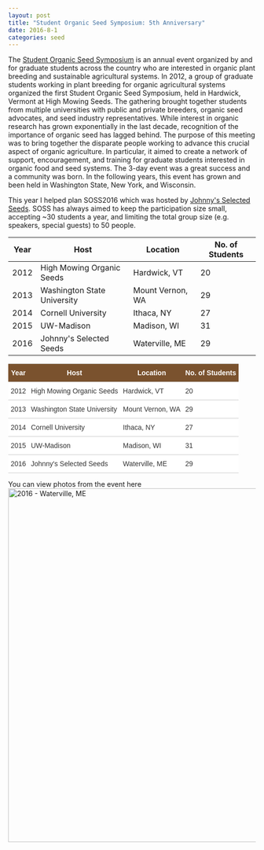 ```yaml
---
layout: post
title: "Student Organic Seed Symposium: 5th Anniversary"
date: 2016-8-1 
categories: seed
---
```

The [Student Organic Seed Symposium](http://www.soseeds.org/) is an annual event organized by and for graduate students across the country who are interested in organic plant breeding and sustainable agricultural systems. In 2012, a group of graduate students working in plant breeding for organic agricultural systems organized the first Student Organic Seed Symposium, held in Hardwick, Vermont at High Mowing Seeds. The gathering brought together students from multiple universities with public and private breeders, organic seed advocates, and seed industry representatives. While interest in organic research has grown exponentially in the last decade, recognition of the importance of organic seed has lagged behind. The purpose of this meeting was to bring together the disparate people working to advance this crucial aspect of organic agriculture. In particular, it aimed to create a network of support, encouragement, and training for graduate students interested in organic food and seed systems.  The 3-day event was a great success and a community was born. In the following years, this event has grown and been held in Washington State, New York, and Wisconsin.

This year I helped plan SOSS2016 which was hosted by [Johnny's Selected Seeds](http://www.johnnyseeds.com/?source=google_johnny_seeds&source=google_johnny_seeds&gclid=Cj0KEQjw3ZS-BRD1xu3qw8uS2s4BEiQA2bcfMz571x6iLx7Mjn6lxZGcmfgxndoZtIuLAQ3W4JemO2oaAoXH8P8HAQ). SOSS has always aimed to keep the participation size small, accepting ~30 students a year, and limiting the total group size (e.g. speakers, special guests) to 50 people.

| Year 	| Host                        	| Location         	| No. of Students 	|
|------	|-----------------------------	|------------------	|-----------------	|
| 2012 	| High Mowing Organic Seeds   	| Hardwick, VT     	| 20              	|
| 2013 	| Washington State University 	| Mount Vernon, WA 	| 29              	|
| 2014 	| Cornell University          	| Ithaca, NY       	| 27              	|
| 2015 	| UW-Madison                  	| Madison, WI      	| 31              	|
| 2016 	| Johnny's Selected Seeds     	| Waterville, ME   	| 29              	|

<style type="text/css">
.tg  {border-collapse:collapse;border-spacing:0;border-color:#ccc;margin:0px auto;}
.tg td{font-family:Arial, sans-serif;font-size:14px;padding:10px 5px;border-style:solid;border-width:0px;overflow:hidden;word-break:normal;border-color:#ccc;color:#333;background-color:#fff;border-top-width:1px;border-bottom-width:1px;}
.tg th{font-family:Arial, sans-serif;font-size:14px;font-weight:normal;padding:10px 5px;border-style:solid;border-width:0px;overflow:hidden;word-break:normal;border-color:#ccc;color:#333;background-color:#f0f0f0;border-top-width:1px;border-bottom-width:1px;}
.tg .tg-9qtj{font-weight:bold;background-color:#7a522e;color:#ffffff;vertical-align:top}
.tg .tg-yw4l{vertical-align:top}
th.tg-sort-header::-moz-selection { background:transparent; }th.tg-sort-header::selection      { background:transparent; }th.tg-sort-header { cursor:pointer; }table th.tg-sort-header:after {  content:'';  float:right;  margin-top:7px;  border-width:0 4px 4px;  border-style:solid;  border-color:#404040 transparent;  visibility:hidden;  }table th.tg-sort-header:hover:after {  visibility:visible;  }table th.tg-sort-desc:after,table th.tg-sort-asc:after,table th.tg-sort-asc:hover:after {  visibility:visible;  opacity:0.4;  }table th.tg-sort-desc:after {  border-bottom:none;  border-width:4px 4px 0;  }@media screen and (max-width: 767px) {.tg {width: auto !important;}.tg col {width: auto !important;}.tg-wrap {overflow-x: auto;-webkit-overflow-scrolling: touch;margin: auto 0px;}}</style>
<div class="tg-wrap"><table id="tg-1mxMI" class="tg">
  <tr>
    <th class="tg-9qtj">Year</th>
    <th class="tg-9qtj">Host</th>
    <th class="tg-9qtj">Location</th>
    <th class="tg-9qtj">No. of Students</th>
  </tr>
  <tr>
    <td class="tg-yw4l">2012</td>
    <td class="tg-yw4l">High Mowing Organic Seeds</td>
    <td class="tg-yw4l">Hardwick, VT</td>
    <td class="tg-yw4l">20</td>
  </tr>
  <tr>
    <td class="tg-yw4l">2013</td>
    <td class="tg-yw4l">Washington State University</td>
    <td class="tg-yw4l">Mount Vernon, WA</td>
    <td class="tg-yw4l">29</td>
  </tr>
  <tr>
    <td class="tg-yw4l">2014</td>
    <td class="tg-yw4l">Cornell University</td>
    <td class="tg-yw4l">Ithaca, NY</td>
    <td class="tg-yw4l">27</td>
  </tr>
  <tr>
    <td class="tg-yw4l">2015</td>
    <td class="tg-yw4l">UW-Madison</td>
    <td class="tg-yw4l">Madison, WI</td>
    <td class="tg-yw4l">31</td>
  </tr>
  <tr>
    <td class="tg-yw4l">2016</td>
    <td class="tg-yw4l">Johnny's Selected Seeds</td>
    <td class="tg-yw4l">Waterville, ME</td>
    <td class="tg-yw4l">29</td>
  </tr>
</table></div>
<script type="text/javascript" charset="utf-8">var TgTableSort=window.TgTableSort||function(n,t){"use strict";function r(n,t){for(var e=[],o=n.childNodes,i=0;i<o.length;++i){var u=o[i];if("."==t.substring(0,1)){var a=t.substring(1);f(u,a)&&e.push(u)}else u.nodeName.toLowerCase()==t&&e.push(u);var c=r(u,t);e=e.concat(c)}return e}function e(n,t){var e=[],o=r(n,"tr");return o.forEach(function(n){var o=r(n,"td");t>=0&&t<o.length&&e.push(o[t])}),e}function o(n){return n.textContent||n.innerText||""}function i(n){return n.innerHTML||""}function u(n,t){var r=e(n,t);return r.map(o)}function a(n,t){var r=e(n,t);return r.map(i)}function c(n){var t=n.className||"";return t.match(/\S+/g)||[]}function f(n,t){return-1!=c(n).indexOf(t)}function s(n,t){f(n,t)||(n.className+=" "+t)}function d(n,t){if(f(n,t)){var r=c(n),e=r.indexOf(t);r.splice(e,1),n.className=r.join(" ")}}function v(n){d(n,L),d(n,E)}function l(n,t,e){r(n,"."+E).map(v),r(n,"."+L).map(v),e==T?s(t,E):s(t,L)}function g(n){return function(t,r){var e=n*t.str.localeCompare(r.str);return 0==e&&(e=t.index-r.index),e}}function h(n){return function(t,r){var e=+t.str,o=+r.str;return e==o?t.index-r.index:n*(e-o)}}function m(n,t,r){var e=u(n,t),o=e.map(function(n,t){return{str:n,index:t}}),i=e&&-1==e.map(isNaN).indexOf(!0),a=i?h(r):g(r);return o.sort(a),o.map(function(n){return n.index})}function p(n,t,r,o){for(var i=f(o,E)?N:T,u=m(n,r,i),c=0;t>c;++c){var s=e(n,c),d=a(n,c);s.forEach(function(n,t){n.innerHTML=d[u[t]]})}l(n,o,i)}function x(n,t){var r=t.length;t.forEach(function(t,e){t.addEventListener("click",function(){p(n,r,e,t)}),s(t,"tg-sort-header")})}var T=1,N=-1,E="tg-sort-asc",L="tg-sort-desc";return function(t){var e=n.getElementById(t),o=r(e,"tr"),i=o.length>0?r(o[0],"td"):[];0==i.length&&(i=r(o[0],"th"));for(var u=1;u<o.length;++u){var a=r(o[u],"td");if(a.length!=i.length)return}x(e,i)}}(document);document.addEventListener("DOMContentLoaded",function(n){TgTableSort("tg-1mxMI")});</script>

<div id="visualization" style="margin: 1em"> </div>

<script type="text/javascript" src="https://www.gstatic.com/charts/loader.js"></script>
 <script type="text/javascript" src="https://www.google.com/jsapi"></script>
<script type="text/javascript">
google.load('visualization', '1', {'packages': ['geochart']});
google.setOnLoadCallback(drawVisualization);

function drawVisualization() {
  var data = google.visualization.arrayToDataTable([
    ['State', 'Participants'],
    ['CA', 10],
    ['CO', 4],
    ['FL', 1],
    ['GA', 5],
    ['HI', 5],
    ['IL', 2],
    ['IN', 2],
    ['MA', 1],
    ['MD', 1],
    ['MN', 6],
    ['NC', 2],
    ['NH', 4],
    ['NJ', 2],
    ['NY', 11],
    ['OR', 5],
    ['PA', 2],
    ['TN', 3],
    ['TX', 6],
    ['VA', 1],
    ['VT', 1],
    ['WA', 17],
    ['WI', 39],
    ['WV', 4]
  ]);
  
  var opts = {
    region: 'US',
    displayMode: 'regions',
    resolution: 'provinces',
    width: 640, 
    height: 480,
    colorAxis: {colors: ['#B8FFEC', '#056839']},
    
  };
  var geochart = new google.visualization.GeoChart(
      document.getElementById('visualization'));
  geochart.draw(data, opts);
};
</script>

You can view photos from the event here 
<a data-flickr-embed="true" data-header="true" data-footer="true"  href="https://www.flickr.com/photos/135390759@N08/albums/72157672394836915" title="2016 - Waterville, ME"><img src="https://c3.staticflickr.com/9/8634/28672121450_1908685633_o.jpg" width="960" height="720" alt="2016 - Waterville, ME"></a><script async src="//embedr.flickr.com/assets/client-code.js" charset="utf-8"></script>